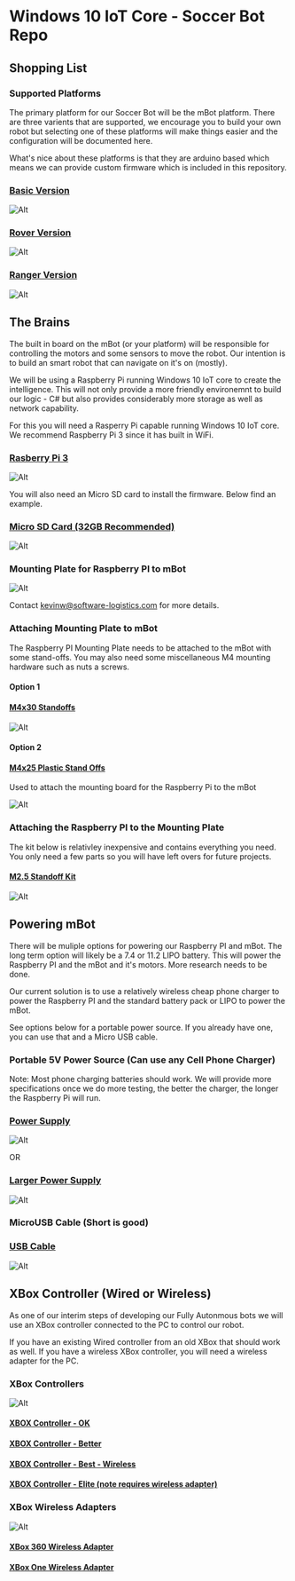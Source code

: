 # Windows 10 IoT Core - Soccer Bot Repo
## Shopping List


### Supported Platforms
The primary platform for our Soccer Bot will be the mBot platform.  There are three varients that are supported, we encourage you to build your own robot
but selecting one of these platforms will make things easier and the configuration will be documented here.

What's nice about these platforms is that they are arduino based which means we can provide custom firmware which is included in this repository. 


### [Basic Version](https://www.amazon.com/Makeblock-DIY-mBot-Kit-Bluetooth/dp/B01FS7BGJI/ref=sr_1_3?ie=UTF8&qid=1485812877&sr=8-3&keywords=mBot)

![Alt](Documentation/BasicVersion.jpg)

### [Rover Version](https://www.amazon.com/dp/B00W6Y194Y?psc=1)

![Alt](Documentation/RoverVersion.jpg)

### [Ranger Version](https://www.amazon.com/Makeblock-Ranger-Transformable-Educational-Robot/dp/B01DY3OTHO/ref=sr_1_6?ie=UTF8&qid=1485812877&sr=8-6&keywords=mBot)

![Alt](Documentation/RangerBot.jpg)


## The Brains

The built in board on the mBot (or your platform) will be responsible for controlling the motors and some sensors to move the robot.  Our intention is to build an smart robot that can navigate on it's on (mostly).  

We will be using a Raspberry Pi running Windows 10 IoT core to create the intelligence.  This will not only provide a more friendly environemnt to build our logic - C# but also provides considerably more storage as well as network capability.

For this you will need a Rasperry Pi capable running Windows 10 IoT core.  We recommend Raspberry Pi 3 since it has built in WiFi.

### [Rasberry Pi 3](https://www.amazon.com/Raspberry-Computer-Performance-Anodized-Heatsink/dp/B01KGMMI1A/ref=sr_1_1?s=electronics&ie=UTF8&qid=1485813892&sr=1-1-spons&keywords=Raspberry+Pi+3&psc=1)

![Alt](Documentation/RaspberyPi.jpg)

You will also need an Micro SD card to install the firmware.  Below find an example.

### [Micro SD Card (32GB Recommended)](https://www.amazon.com/SanDisk-microSDXC-Standard-Packaging-SDSQUNC-064G-GN6MA/dp/B010Q588D4/ref=sr_1_1?s=pc&ie=UTF8&qid=1485814127&sr=1-1&keywords=Micro+SD+card)

![Alt](Documentation/MicroSDCard.jpg)

### Mounting Plate for Raspberry PI to mBot

![Alt](Documentation/mBot.png)

Contact kevinw@software-logistics.com for more details.

### Attaching Mounting Plate to mBot
The Raspberry PI Mounting Plate needs to be attached to the mBot with some stand-offs.  You may also need some miscellaneous M4 mounting hardware such as nuts a screws.
#### Option 1
#### [M4x30 Standoffs](https://www.amazon.com/gp/product/B0177VGC92/ref=oh_aui_search_detailpage?ie=UTF8&psc=1)

![Alt](Documentation/Standoffs.jpg)

#### Option 2
#### [M4x25 Plastic Stand Offs](https://www.amazon.com/gp/product/B016VQYGGA/ref=od_aui_detailpages00?ie=UTF8&psc=1)
Used to attach the mounting board for the Raspberry Pi to the mBot

![Alt](Documentation/PlasticStandoff.jpg)

### Attaching the Raspberry PI to the Mounting Plate
The kit below is relativley inexpensive and contains everything you need.  You only need a few parts so you will have left overs for future projects.

#### [M2.5 Standoff Kit](https://www.amazon.com/HVAZI-Standoff-Stainless-Assortment-Male-Female/dp/B01L06CUJG/ref=sr_1_1?ie=UTF8&qid=1486738108&sr=8-1-spons&keywords=M2.5%C2%A0standoff&psc=1)

![Alt](Documentation/2.5mmStandoff.jpg)

## Powering mBot

There will be muliple options for powering our Raspberry PI and mBot.  The long term option will likely be a 7.4 or 11.2 LIPO battery.  This will power the Raspberry PI and the mBot and it's motors.  More research needs to be done.  

Our current solution is to use a relatively wireless cheap phone charger to power the Raspberry PI and the standard battery pack or LIPO to power the mBot.

See options below for a portable power source.  If you already have one, you can use that and a Micro USB cable.

### Portable 5V Power Source (Can use any Cell Phone Charger)
Note: Most phone charging batteries should work.  We will provide more specifications once we do more testing, the better the charger, the longer the Raspberry Pi will run. 
### [Power Supply](https://www.amazon.com/Anker-PowerCore-Lipstick-Sized-Generation-Batteries/dp/B005X1Y7I2/ref=sr_1_5?ie=UTF8&qid=1488811969&sr=8-5&keywords=phone+battery+backup)


![Alt](Documentation/Power.jpg)

OR 

### [Larger Power Supply](https://www.amazon.com/gp/product/B00P7N0320/ref=crt_ewc_title_dp_1?ie=UTF8&psc=1&smid=A294P4X9EWVXLJ)
![Alt](Documentation/LargerPower.jpg)

### MicroUSB Cable (Short is good)
### [USB Cable](https://www.amazon.com/Pack-micro-USB-Compatible-Powering-Streaming/dp/B01HBMOEAQ/ref=sr_1_5?ie=UTF8&qid=1488817223&sr=8-5&keywords=6%22+USB+Micro+cable)
![Alt](Documentation/MicroUSB.jpg)

## XBox Controller (Wired or Wireless)

As one of our interim steps of developing our Fully Autonmous bots we will use an XBox controller connected to the PC to control our robot.

If you have an existing Wired controller from an old XBox that should work as well.  If you have a wireless XBox controller, you will need a wireless adapter for the PC.

### XBox Controllers
![Alt](Documentation/XBoxOneWirelessController.jpg)

#### [XBOX Controller - OK](https://www.amazon.com/Hydra-Performance-Wired-Xbox-Controller-S-Type/dp/B006ZQ85YG/ref=sr_1_35?s=videogames&ie=UTF8&qid=1488820193&sr=1-35&keywords=xbox%C2%A0+controller)

#### [XBOX Controller - Better](https://www.amazon.com/Microsoft-Wired-Controller-Windows-Console/dp/B004QRKWLA/ref=sr_1_98?s=videogames&ie=UTF8&qid=1488820311&sr=1-98&keywords=xbox%C2%A0+controller)

#### [XBOX Controller - Best - Wireless](https://www.amazon.com/Microsoft-Xbox-Controller-Wireless-Adapter-Windows/dp/B015IX3X3E/ref=sr_1_2?ie=UTF8&qid=1488820851&sr=8-2&keywords=xbox+controller+wireless+adapter+for+windows+10)

#### [XBOX Controller - Elite (note requires wireless adapter)](https://www.amazon.com/Xbox-One-Elite-Wireless-Controller/dp/B00ZDNNRB8/ref=sr_1_1?s=electronics&ie=UTF8&qid=1488820416&sr=1-1&keywords=xbox+one+elite)

### XBox Wireless Adapters
![Alt](Documentation/XBoxOneWirelessAdapter.jpg)
#### [XBox 360 Wireless Adapter](https://www.amazon.com/Microsoft-Xbox-Wireless-Receiver-Windows/dp/B000HZFCT2/ref=sr_1_5?ie=UTF8&qid=1488820851&sr=8-5&keywords=xbox+controller+wireless+adapter+for+windows+10)

#### [XBox One Wireless Adapter](https://www.amazon.com/Microsoft-Xbox-Wireless-Adapter-Windows/dp/B00ZB7W4QU/ref=sr_1_3?ie=UTF8&qid=1488820851&sr=8-3&keywords=xbox+controller+wireless+adapter+for+windows+10)
